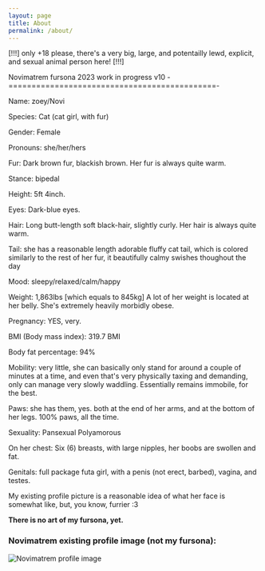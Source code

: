 ```yaml
---
layout: page
title: About
permalink: /about/
---
```

[!!!] only +18 please, there's a very big, large, and potentailly lewd, explicit, and sexual animal person here! [!!!] 

  Novimatrem fursona 2023 work in progress v10
-=============================================-

Name: zoey/Novi

Species: Cat (cat girl, with fur)

Gender: Female

Pronouns: she/her/hers

Fur: Dark brown fur, blackish brown. Her fur is always quite warm.

Stance: bipedal

Height: 5ft 4inch.

Eyes: Dark-blue eyes.

Hair: Long butt-length soft black-hair, slightly curly. Her hair is always quite warm.

Tail: she has a reasonable length adorable fluffy cat tail, which is colored similarly to the rest of her fur, it beautifully calmy swishes thoughout the day

Mood: sleepy/relaxed/calm/happy

Weight: 1,863lbs [which equals to 845kg] A lot of her weight is located at her belly. She's extremely heavily morbidly obese.

Pregnancy: YES, very.

BMI (Body mass index): 319.7 BMI

Body fat percentage: 94%

Mobility: very little, she can basically only stand for around a couple of minutes at a time, and even that's very physically taxing and demanding, only can manage very slowly waddling. Essentially remains immobile, for the best. 

Paws: she has them, yes. both at the end of her arms, and at the bottom of her legs. 100% paws, all the time.

Sexuality: Pansexual Polyamorous

On her chest: Six (6) breasts, with large nipples, her boobs are swollen and fat.

Genitals: full package futa girl, with a penis (not erect, barbed), vagina, and testes.

My existing profile picture is a reasonable idea of what her face is somewhat like, but, you know, furrier :3

**There is no art of my fursona, yet.**

### Novimatrem existing profile image (not my fursona):

![Novimatrem profile image](https://novimatrem.uk/assets/images/avatar/novi-pfp-max-resolution.png)



